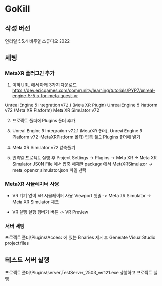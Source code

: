 # GoKill

## 작성 버전
언리얼 5.5.4
비주얼 스튜디오 2022

## 세팅
### MetaXR 플러그인 추가

1. 이하 URL 에서 아래 3가지 다운로드
https://dev.epicgames.com/community/learning/tutorials/PYP7/unreal-engine-5-5-x-for-meta-quest-vr

Unreal Engine 5 Integration v72.1 (Meta XR Plugin)
Unreal Engine 5 Platform v72 (Meta XR Platform)
Meta XR Simulator v72

2. 프로젝트 폴더에 Plugins 폴더 추가
3. Unreal Engine 5 Integration v72.1 (MetaXR 폴더), Unreal Engine 5 Platform v72 (MetaXRPlatform 폴더) 압축 풀고 Plugins 폴더에 넣기

4. Meta XR Simulator v72 압축풀기
5. 언리얼 프로젝트 실행 후 Project Settings -> Plugins -> Meta XR -> Meta XR Simulator JSON File 에서 압축 해제한 package 에서 MetaXRSimulator -> meta_openxr_simulator.json 파일 선택

### MetaXR 시뮬레이터 사용
- VR 기기 없이 VR 시뮬레이터 사용
Viewport 윗줄 -> Meta XR Simulator -> Meta XR Simulator 체크

- VR 실행
실행 햄버거 버튼 -> VR Preview

### 서버 세팅
프로젝트 폴더\Plugins\Access 에 있는 Binaries 제거 후 Generate Visual Studio project files

## 테스트 서버 실행
프로젝트 폴더\Plugins\server\TestServer_2503_ver121.exe 실행하고 프로젝트 실행